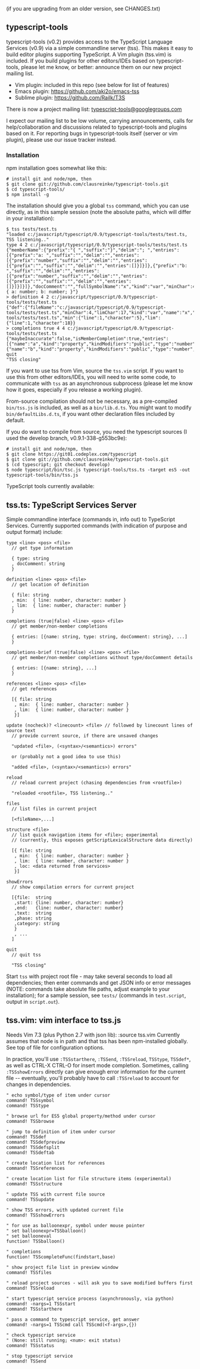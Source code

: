 (if you are upgrading from an older version, see CHANGES.txt)

## typescript-tools

typescript-tools (v0.2) provides access to the TypeScript Language Services (v0.9) via a simple commandline server (tss). This makes it easy to build editor plugins supporting TypeScript. A Vim plugin (tss.vim) is included. If you build plugins for other editors/IDEs based on typescript-tools, please let me know, or better: announce them on our new project mailing list.

- Vim plugin: included in this repo (see below for list of features)
- Emacs plugin: https://github.com/aki2o/emacs-tss
- Sublime plugin: https://github.com/Railk/T3S

There is now a project mailing list: [typescript-tools@googlegroups.com](https://groups.google.com/forum/#!aboutgroup/typescript-tools)

I expect our mailing list to be low volume, carrying announcements, calls for help/collaboration and discussions related to typescript-tools and plugins based on it. For reporting bugs in typescript-tools itself (server or vim plugin), please use our issue tracker instead.

### Installation

npm installation goes somewhat like this:

  ```
  # install git and node/npm, then
  $ git clone git://github.com/clausreinke/typescript-tools.git
  $ cd typescript-tools/
  $ npm install -g
  ```

The installation should give you a global `tss` command, which you can use directly, as in this sample session (note the absolute paths, which will differ in your installation):

  ```
  $ tss tests/test.ts
  "loaded c:/javascript/typescript/0.9/typescript-tools/tests/test.ts, TSS listening.."
  type 4 2 c:/javascript/typescript/0.9/typescript-tools/tests/test.ts
  {"memberName":{"prefix":"{ ","suffix":"}","delim":"; ","entries":[{"prefix":"a: ","suffix":"","delim":"","entries":[{"prefix":"number","suffix":"","delim":"","entries":[{"prefix":"","suffix":"","delim":"","entries":[]}]}]},{"prefix":"b: ","suffix":"","delim":"","entries":[{"prefix":"number","suffix":"","delim":"","entries":[{"prefix":"","suffix":"","delim":"","entries":[]}]}]}]},"docComment":"","fullSymbolName":"x","kind":"var","minChar":41,"limChar":42,"type":"{ a: number; b: number; }"}
  > definition 4 2 c:/javascript/typescript/0.9/typescript-tools/tests/test.ts
  {"def":{"fileName":"c:/javascript/typescript/0.9/typescript-tools/tests/test.ts","minChar":4,"limChar":17,"kind":"var","name":"x","containerKind":"","containerName":""},"file":"c:/javascript/typescript/0.9/typescript-tools/tests/test.ts","min":{"line":1,"character":5},"lim":{"line":1,"character":18}}
  > completions true 4 4 c:/javascript/typescript/0.9/typescript-tools/tests/test.ts
  {"maybeInaccurate":false,"isMemberCompletion":true,"entries":[{"name":"a","kind":"property","kindModifiers":"public","type":"number","fullSymbolName":"a","docComment":""},{"name":"b","kind":"property","kindModifiers":"public","type":"number","fullSymbolName":"b","docComment":""}]}
  quit
  "TSS closing"
  ```

If you want to use tss from Vim, source the `tss.vim` script. If you want to use this from other editors/IDEs, you will need to write some code, to communicate with `tss` as an asynchronous subprocess (please let me know how it goes, especially if you release a working plugin).

From-source compilation should not be necessary, as a pre-compiled `bin/tss.js` is included, as well as a `bin/lib.d.ts`. You might want to modify `bin/defaultLibs.d.ts`, if you want other declaration files included by default.

If you do want to compile from source, you need the typescript sources (I used the develop branch, v0.9.1-338-g553bc9e):

  ```
  # install git and node/npm, then
  $ git clone https://git01.codeplex.com/typescript
  $ git clone git://github.com/clausreinke/typescript-tools.git
  $ (cd typescript; git checkout develop)
  $ node typescript/bin/tsc.js typescript-tools/tss.ts -target es5 -out typescript-tools/bin/tss.js
  ```

TypeScript tools currently available:

## tss.ts: TypeScript Services Server

  Simple commandline interface (commands in, info out) to TypeScript Services. Currently supported commands (with indication of purpose and output format) include:

  ```
  type <line> <pos> <file>
    // get type information

    { type: string
    , docComment: string
    }

  definition <line> <pos> <file>
    // get location of definition

    { file: string
    , min:  { line: number, character: number }
    , lim:  { line: number, character: number }
    }

  completions (true|false) <line> <pos> <file>
    // get member/non-member completions

    { entries: [{name: string, type: string, docComment: string}, ...]
    }

  completions-brief (true|false) <line> <pos> <file>
    // get member/non-member completions without type/docComment details

    { entries: [{name: string}, ...]
    }

  references <line> <pos> <file>
    // get references

    [{ file: string
     , min:  { line: number, character: number }
     , lim:  { line: number, character: number }
     }]

  update (nocheck)? <linecount> <file> // followed by linecount lines of source text
    // provide current source, if there are unsaved changes

    "updated <file>, (<syntax>/<semantics>) errors"

    or (probably not a good idea to use this)

    "added <file>, (<syntax>/<semantics>) errors"

  reload
    // reload current project (chasing dependencies from <rootfile>)

    "reloaded <rootfile>, TSS listening.."

  files
    // list files in current project

    [<fileName>,...]

  structure <file>
    // list quick navigation items for <file>; experimental
    // (currently, this exposes getScriptLexicalStructure data directly)

    [{ file: string
     , min:  { line: number, character: number }
     , lim:  { line: number, character: number }
     , loc: <data returned from services>
     }]

  showErrors
    // show compilation errors for current project

    [{file:  string
     ,start: {line: number, character: number}
     ,end:   {line: number, character: number}
     ,text:  string
     ,phase: string
     ,category: string
     }
     , ...
    ]

  quit
    // quit tss

    "TSS closing"
  ```

  Start `tss` with project root file - may take several seconds to load
  all dependencies; then enter commands and get JSON info or error messages
  (NOTE: commands take absolute file paths, adjust example to your installation);
  for a sample session, see `tests/` (commands in `test.script`, output in `script.out`).


## tss.vim: vim interface to tss.js

  Needs Vim 7.3 (plus Python 2.7 with json lib): :source tss.vim
  Currently assumes that node is in path and that tss has been npm-installed globally.
  See top of file for configuration options.

  In practice, you'll use `:TSSstarthere`, `:TSSend`, `:TSSreload`, `TSStype`, `TSSdef*`,
  as well as CTRL-X CTRL-O for insert mode completion. Sometimes, calling `:TSSshowErrors`
  directly can give enough error information for the current file -- eventually,
  you'll probably have to call `:TSSreload` to account for changes in dependencies.

  ```
  " echo symbol/type of item under cursor
  command! TSSsymbol
  command! TSStype

  " browse url for ES5 global property/method under cursor
  command! TSSbrowse

  " jump to definition of item under cursor
  command! TSSdef
  command! TSSdefpreview
  command! TSSdefsplit
  command! TSSdeftab

  " create location list for references
  command! TSSreferences

  " create location list for file structure items (experimental)
  command! TSSstructure

  " update TSS with current file source
  command! TSSupdate

  " show TSS errors, with updated current file
  command! TSSshowErrors

  " for use as balloonexpr, symbol under mouse pointer
  " set balloonexpr=TSSballoon()
  " set ballooneval
  function! TSSballoon()

  " completions
  function! TSScompleteFunc(findstart,base)

  " show project file list in preview window
  command! TSSfiles

  " reload project sources - will ask you to save modified buffers first
  command! TSSreload

  " start typescript service process (asynchronously, via python)
  command! -nargs=1 TSSstart
  command! TSSstarthere

  " pass a command to typescript service, get answer
  command! -nargs=1 TSScmd call TSScmd(<f-args>,{})

  " check typescript service
  " (None: still running; <num>: exit status)
  command! TSSstatus

  " stop typescript service
  command! TSSend
  ```

